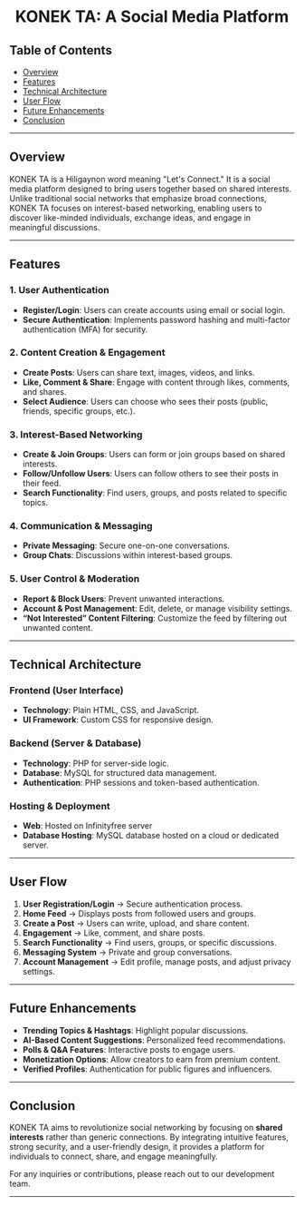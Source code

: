 # <p align="center"><strong>KONEK TA: A Social Media Platform</strong></p>

## Table of Contents

- [Overview](#overview)
- [Features](#features)
- [Technical Architecture](#technical-architecture)
- [User Flow](#user-flow)
- [Future Enhancements](#future-enhancements)
- [Conclusion](#conclusion)

---

## Overview

KONEK TA is a Hiligaynon word meaning "Let's Connect." It is a social media platform designed to bring users together based on shared interests. Unlike traditional social networks that emphasize broad connections, KONEK TA focuses on interest-based networking, enabling users to discover like-minded individuals, exchange ideas, and engage in meaningful discussions.

---

## Features

### 1. User Authentication

- **Register/Login**: Users can create accounts using email or social login.
- **Secure Authentication**: Implements password hashing and multi-factor authentication (MFA) for security.

### 2. Content Creation & Engagement

- **Create Posts**: Users can share text, images, videos, and links.
- **Like, Comment & Share**: Engage with content through likes, comments, and shares.
- **Select Audience**: Users can choose who sees their posts (public, friends, specific groups, etc.).

### 3. Interest-Based Networking

- **Create & Join Groups**: Users can form or join groups based on shared interests.
- **Follow/Unfollow Users**: Users can follow others to see their posts in their feed.
- **Search Functionality**: Find users, groups, and posts related to specific topics.

### 4. Communication & Messaging

- **Private Messaging**: Secure one-on-one conversations.
- **Group Chats**: Discussions within interest-based groups.

### 5. User Control & Moderation

- **Report & Block Users**: Prevent unwanted interactions.
- **Account & Post Management**: Edit, delete, or manage visibility settings.
- **“Not Interested” Content Filtering**: Customize the feed by filtering out unwanted content.

---

## Technical Architecture

### **Frontend** (User Interface)

- **Technology**: Plain HTML, CSS, and JavaScript.
- **UI Framework**: Custom CSS for responsive design.

### **Backend** (Server & Database)

- **Technology**: PHP for server-side logic.
- **Database**: MySQL for structured data management.
- **Authentication**: PHP sessions and token-based authentication.

### **Hosting & Deployment**

- **Web**: Hosted on Infinityfree server
- **Database Hosting**: MySQL database hosted on a cloud or dedicated server.

---

## User Flow

1. **User Registration/Login** → Secure authentication process.
2. **Home Feed** → Displays posts from followed users and groups.
3. **Create a Post** → Users can write, upload, and share content.
4. **Engagement** → Like, comment, and share posts.
5. **Search Functionality** → Find users, groups, or specific discussions.
6. **Messaging System** → Private and group conversations.
7. **Account Management** → Edit profile, manage posts, and adjust privacy settings.

---

## Future Enhancements

- **Trending Topics & Hashtags**: Highlight popular discussions.
- **AI-Based Content Suggestions**: Personalized feed recommendations.
- **Polls & Q&A Features**: Interactive posts to engage users.
- **Monetization Options**: Allow creators to earn from premium content.
- **Verified Profiles**: Authentication for public figures and influencers.

---

## Conclusion

KONEK TA aims to revolutionize social networking by focusing on **shared interests** rather than generic connections. By integrating intuitive features, strong security, and a user-friendly design, it provides a platform for individuals to connect, share, and engage meaningfully.

For any inquiries or contributions, please reach out to our development team.

---

<!-- ## License

[MIT License](LICENSE) -->
